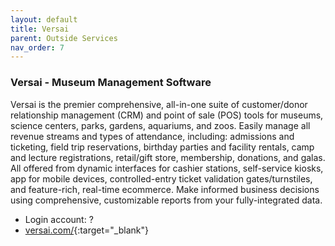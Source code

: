 ```yaml
---
layout: default
title: Versai
parent: Outside Services
nav_order: 7
---
```


### Versai - Museum Management Software


Versai is the premier comprehensive, all-in-one suite of customer/donor relationship management (CRM) and point of sale (POS) tools for museums, science centers, parks, gardens, aquariums, and zoos.
Easily manage all revenue streams and types of attendance, including: admissions and ticketing, field trip reservations, birthday parties and facility rentals, camp and lecture registrations, retail/gift store, membership, donations, and galas. All offered from dynamic interfaces for cashier stations, self-service kiosks, app for mobile devices, controlled-entry ticket validation gates/turnstiles, and feature-rich, real-time ecommerce. Make informed business decisions using comprehensive, customizable reports from your fully-integrated data.


- Login account: ?
- [versai.com/](https://www.versai.com/){:target="_blank"}